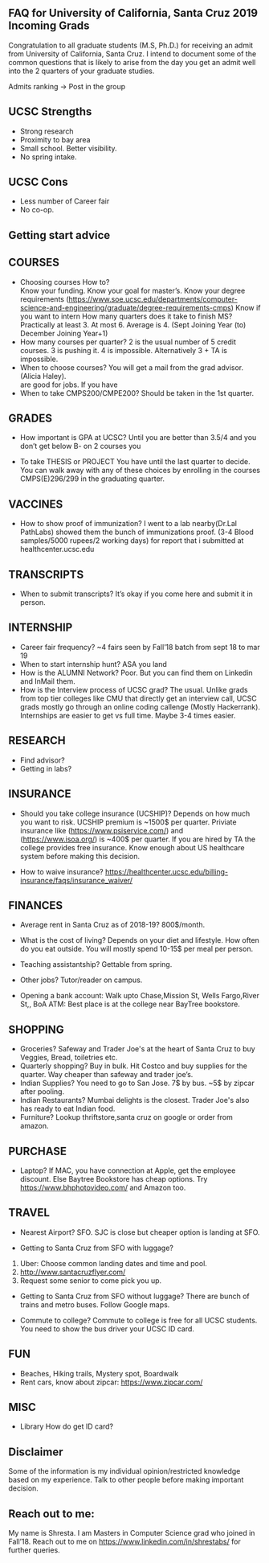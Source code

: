 ## FAQ for University of California, Santa Cruz 2019 Incoming Grads

Congratulation  to all graduate students (M.S, Ph.D.) for receiving an admit from University of California, Santa Cruz. I intend to document some of the common questions that is likely to arise from the day you get an admit well into the 2 quarters of your graduate studies. 

Admits ranking -> Post in the group

UCSC Strengths
------
- Strong research
- Proximity to bay area
- Small school. Better visibility.
- No spring intake. 

UCSC Cons
------
- Less number of Career fair
- No co-op.

Getting start advice
------

COURSES
------
- Choosing courses How to?  
Know your funding. Know your goal for master’s. Know your degree requirements (https://www.soe.ucsc.edu/departments/computer-science-and-engineering/graduate/degree-requirements-cmps) Know if you want to intern
How many quarters does it take to finish MS? Practically at least 3. At most 6. Average is 4. (Sept Joining Year (to) December Joining Year+1)
- How many courses per quarter? 
2 is the usual number of 5 credit courses. 3 is pushing it. 4 is impossible. Alternatively 3 + TA is impossible. 
- When to choose courses?
You will get a mail from the grad advisor. (Alicia Haley).  
are good for jobs. If you have 
- When to take CMPS200/CMPE200? 
Should be taken in the 1st quarter. 


GRADES
------
- How important is GPA at UCSC? 
Until you are better than 3.5/4 and you don’t get below B- on 2 courses you

- To take THESIS or PROJECT
You have until the last quarter to decide. You can walk away with any of these choices by enrolling in the courses CMPS(E)296/299 in the graduating quarter. 

VACCINES
------
- How to show proof of immunization? 
I went to a lab nearby(Dr.Lal PathLabs) showed them the bunch of immunizations proof. (3-4 Blood samples/5000 rupees/2 working days) for report that i submitted at healthcenter.ucsc.edu 


TRANSCRIPTS
------
- When to submit transcripts?
It’s okay if you come here and submit it in person.

INTERNSHIP
------
- Career fair frequency?
~4 fairs seen by Fall’18 batch from sept 18 to mar 19
- When to start internship hunt? 
ASA you land
- How is the ALUMNI Network?
Poor. But you can find them on Linkedin and InMail them.
- How is the Interview process of UCSC grad?
The usual. Unlike grads from top tier colleges like CMU that directly get an interview call, UCSC grads mostly go through an online coding callenge (Mostly Hackerrank). Internships are easier to get vs full time. Maybe 3-4 times easier. 


RESEARCH
------
- Find advisor?
- Getting in labs?


INSURANCE
------
- Should you take college insurance (UCSHIP)? 
Depends on how much you want to risk. UCSHIP premium is ~1500$ per quarter. Priviate insurance like (https://www.psiservice.com/) and (https://www.isoa.org/) is ~400$ per quarter. If you are hired by TA the college provides free insurance. Know enough about US healthcare system before making this decision. 

- How to waive insurance? 
https://healthcenter.ucsc.edu/billing-insurance/faqs/insurance_waiver/


FINANCES
------
- Average rent in Santa Cruz as of 2018-19? 
800$/month.
- What is the cost of living? 
Depends on your diet and lifestyle. How often do you eat outside. You will mostly spend 10-15$ per meal per person.

- Teaching assistantship?
Gettable from spring. 

- Other jobs? 
Tutor/reader on campus. 

- Opening a bank account: Walk upto Chase,Mission St, Wells Fargo,River St,, BoA 
ATM: Best place is at the college near BayTree bookstore. 

SHOPPING
------
- Groceries?
Safeway and Trader Joe's at the heart of Santa Cruz to buy Veggies, Bread, toiletries etc.
- Quarterly shopping?
Buy in bulk. Hit Costco and buy supplies for the quarter. Way cheaper than safeway and trader joe’s.
- Indian Supplies?
You need to go to San Jose. 7$ by bus. ~5$ by zipcar after pooling.
- Indian Restaurants? 
Mumbai delights is the closest. Trader Joe's also has ready to eat Indian food.
- Furniture?
Lookup thriftstore,santa cruz on google or order from amazon. 

PURCHASE
------
- Laptop? 
If MAC, you have connection at Apple, get the employee discount. Else Baytree Bookstore has cheap options. Try https://www.bhphotovideo.com/ and Amazon too. 

TRAVEL
------
- Nearest Airport?
SFO. SJC is close but cheaper option is landing at SFO. 

- Getting to Santa Cruz from SFO with luggage? 
1. Uber: Choose common landing dates and time and pool.
2. http://www.santacruzflyer.com/ 
3. Request some senior to come pick you up.

- Getting to Santa Cruz from SFO without luggage? 
There are bunch of trains and metro buses. Follow Google maps.  

- Commute to college? 
Commute to college is free for all UCSC students. You need to show the bus driver your UCSC ID card. 
 
FUN
------
- Beaches, Hiking trails, Mystery spot, Boardwalk
- Rent cars, know about zipcar: https://www.zipcar.com/ 

MISC
------
- Library 
How do get ID card? 

Disclaimer
-------
Some of the information is my individual opinion/restricted knowledge based on my experience. Talk to other people before making important decision.

Reach out to me:
-----------
My name is Shresta. I am Masters in Computer Science grad who joined in Fall’18. Reach out to me on
https://www.linkedin.com/in/shrestabs/ for further queries. 


<!-- .You can use the [editor on GitHub](https://github.com/shrestabs/ucsc-incominggrad/edit/master/README.md) to maintain and preview the content for your website in Markdown files. -->

<!--
### Markdown

Markdown is a lightweight and easy-to-use syntax for styling your writing. It includes conventions for

```markdown
Syntax highlighted code block

# Header 1
## Header 2
### Header 3

- Bulleted
- List

1. Numbered
2. List

**Bold** and _Italic_ and `Code` text

[Link](url) and ![Image](src)
```

 
Whenever you commit to this repository, GitHub Pages will run [Jekyll](https://jekyllrb.com/) to rebuild the pages in your site, from the content in your Markdown files.



For more details see [GitHub Flavored Markdown](https://guides.github.com/features/mastering-markdown/).

### Jekyll Themes

Your Pages site will use the layout and styles from the Jekyll theme you have selected in your [repository settings](https://github.com/shrestabs/ucsc-incominggrad/settings). The name of this theme is saved in the Jekyll `_config.yml` configuration file.

### Support or Contact

Having trouble with Pages? Check out our [documentation](https://help.github.com/categories/github-pages-basics/) or [contact support](https://github.com/contact) and we’ll help you sort it out.
-->
